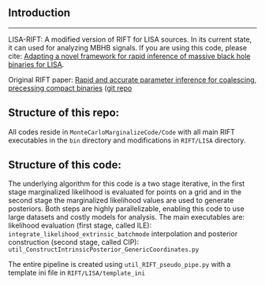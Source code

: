 ## Introduction
***
LISA-RIFT: A modified version of RIFT for LISA sources. In its current state, it can used for analyzing MBHB signals. If you are using this code, please cite: [Adapting a novel framework for rapid inference of massive black hole binaries for LISA](http://arxiv.org/abs/2410.15542). 

Original RIFT paper: [Rapid and accurate parameter inference for coalescing, precessing compact binaries](http://arxiv.org/abs/1805.10457) ([git repo](https://github.com/oshaughn/research-projects-RIT/ )

## Structure of this repo:
All codes reside in `MonteCarloMarginalizeCode/Code` with all main RIFT executables in the `bin` directory and modifications in `RIFT/LISA` directory.

## Structure of this code:
The underlying algorithm for this code is a two stage iterative, in the first stage marginalized likelihood is evaluated for points on a grid and in the second stage the marginalized likelihood values are used to generate posteriors. Both steps are highly parallelizable, enabling this code to use large datasets and costly models for analysis. The main executables are:
likelihood evaluation (first stage, called ILE): `integrate_likelihood_extrinsic_batchmode`
interpolation and posterior construction (second stage, called CIP): `util_ConstructIntrinsicPosterior_GenericCoordinates.py`

The entire pipeline is created using `util_RIFT_pseudo_pipe.py` with a template ini file in `RIFT/LISA/template_ini`



